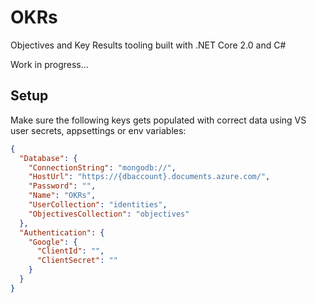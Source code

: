 # OKRs
Objectives and Key Results tooling built with .NET Core 2.0 and C#

Work in progress...

## Setup

Make sure the following keys gets populated with correct data using VS user secrets, appsettings or env variables:
```json
{
  "Database": {
    "ConnectionString": "mongodb://",
    "HostUrl": "https://{dbaccount}.documents.azure.com/",
    "Password": "",
    "Name": "OKRs",
    "UserCollection": "identities",
    "ObjectivesCollection": "objectives"
  },
  "Authentication": {
    "Google": {
      "ClientId": "",
      "ClientSecret": ""
    }
  }
}
```
